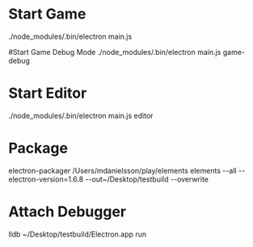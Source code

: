 # Start Game
./node_modules/.bin/electron main.js

#Start Game Debug Mode
./node_modules/.bin/electron main.js game-debug

# Start Editor
./node_modules/.bin/electron main.js editor


# Package
electron-packager /Users/mdanielsson/play/elements elements --all --electron-version=1.6.8 --out~/Desktop/testbuild --overwrite

# Attach Debugger
lldb ~/Desktop/testbuild/Electron.app
run